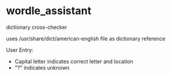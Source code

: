 # wordle_assistant
dictionary cross-checker

uses /usr/share/dict/american-english file as dictionary reference

User Entry:
- Capital letter indicates correct letter and location
- "?" indicates unknown
